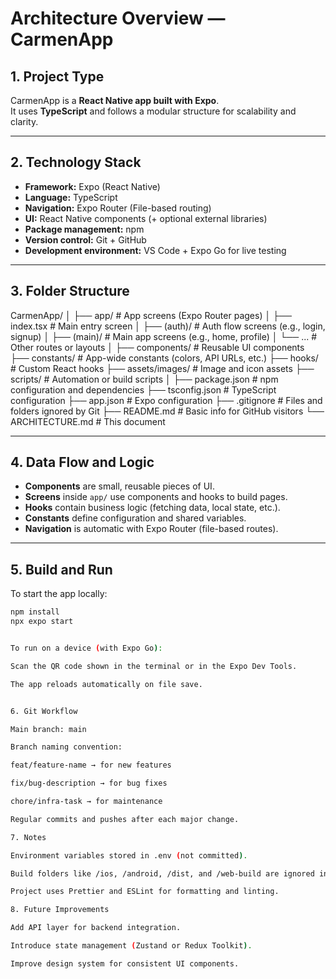 # Architecture Overview — CarmenApp

## 1. Project Type
CarmenApp is a **React Native app built with Expo**.  
It uses **TypeScript** and follows a modular structure for scalability and clarity.

---

## 2. Technology Stack
- **Framework:** Expo (React Native)
- **Language:** TypeScript
- **Navigation:** Expo Router (File-based routing)
- **UI:** React Native components (+ optional external libraries)
- **Package management:** npm
- **Version control:** Git + GitHub
- **Development environment:** VS Code + Expo Go for live testing

---

## 3. Folder Structure

CarmenApp/
│
├── app/ # App screens (Expo Router pages)
│ ├── index.tsx # Main entry screen
│ ├── (auth)/ # Auth flow screens (e.g., login, signup)
│ ├── (main)/ # Main app screens (e.g., home, profile)
│ └── ... # Other routes or layouts
│
├── components/ # Reusable UI components
├── constants/ # App-wide constants (colors, API URLs, etc.)
├── hooks/ # Custom React hooks
├── assets/images/ # Image and icon assets
├── scripts/ # Automation or build scripts
│
├── package.json # npm configuration and dependencies
├── tsconfig.json # TypeScript configuration
├── app.json # Expo configuration
├── .gitignore # Files and folders ignored by Git
├── README.md # Basic info for GitHub visitors
└── ARCHITECTURE.md # This document


---

## 4. Data Flow and Logic
- **Components** are small, reusable pieces of UI.
- **Screens** inside `app/` use components and hooks to build pages.
- **Hooks** contain business logic (fetching data, local state, etc.).
- **Constants** define configuration and shared variables.
- **Navigation** is automatic with Expo Router (file-based routes).

---

## 5. Build and Run
To start the app locally:
```bash
npm install
npx expo start


To run on a device (with Expo Go):

Scan the QR code shown in the terminal or in the Expo Dev Tools.

The app reloads automatically on file save.


6. Git Workflow

Main branch: main

Branch naming convention:

feat/feature-name → for new features

fix/bug-description → for bug fixes

chore/infra-task → for maintenance

Regular commits and pushes after each major change.

7. Notes

Environment variables stored in .env (not committed).

Build folders like /ios, /android, /dist, and /web-build are ignored in .gitignore.

Project uses Prettier and ESLint for formatting and linting.

8. Future Improvements

Add API layer for backend integration.

Introduce state management (Zustand or Redux Toolkit).

Improve design system for consistent UI components.